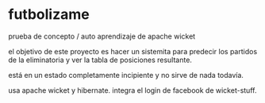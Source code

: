 # futbolizame

prueba de concepto / auto aprendizaje de apache wicket

el objetivo de este proyecto es hacer un sistemita para predecir los partidos de la eliminatoria y ver la tabla de posiciones resultante.

está en un estado completamente incipiente y no sirve de nada todavía.


usa apache wicket y hibernate. integra el login de facebook de wicket-stuff.

